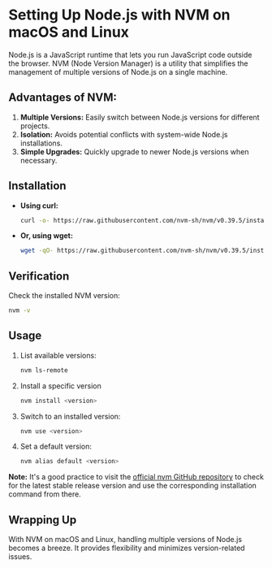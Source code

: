# Setting Up Node.js with NVM on macOS and Linux

Node.js is a JavaScript runtime that lets you run JavaScript code outside the browser. NVM (Node Version Manager) is a utility that simplifies the management of multiple versions of Node.js on a single machine.

## Advantages of NVM:

1. **Multiple Versions:** Easily switch between Node.js versions for different projects.
2. **Isolation:** Avoids potential conflicts with system-wide Node.js installations.
3. **Simple Upgrades:** Quickly upgrade to newer Node.js versions when necessary.

## Installation

* **Using curl:**
   ```bash
   curl -o- https://raw.githubusercontent.com/nvm-sh/nvm/v0.39.5/install.sh | bash

* **Or, using wget:**
   ```bash
   wget -qO- https://raw.githubusercontent.com/nvm-sh/nvm/v0.39.5/install.sh | bash
  
## Verification
Check the installed NVM version:
 ```bash
nvm -v
```

## Usage

1. List available versions:
    ```bash
   nvm ls-remote

2. Install a specific version
    ```bash
   nvm install <version>

3. Switch to an installed version:
    ```bash
   nvm use <version>

4. Set a default version:
    ```bash
   nvm alias default <version>

**Note:** It's a good practice to visit the [official nvm GitHub repository](https://github.com/nvm-sh/nvm#installing-and-updating) to check for the latest stable release version and use the corresponding installation command from there.
## Wrapping Up
With NVM on macOS and Linux, handling multiple versions of Node.js becomes a breeze. It provides flexibility and minimizes version-related issues.
